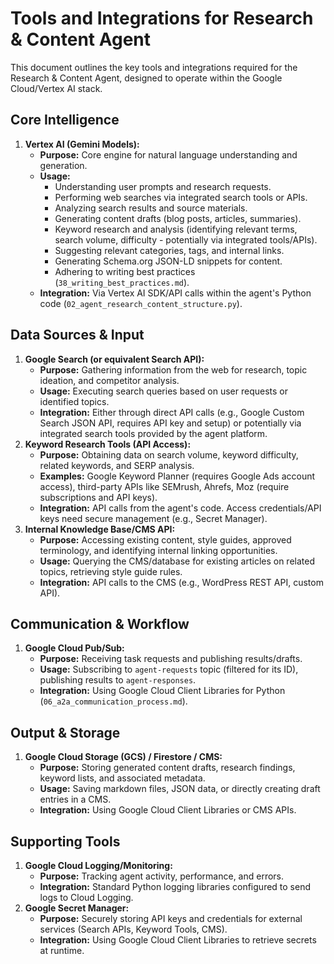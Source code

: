 # Tools and Integrations for Research & Content Agent

This document outlines the key tools and integrations required for the Research & Content Agent, designed to operate within the Google Cloud/Vertex AI stack.

## Core Intelligence

1.  **Vertex AI (Gemini Models):**
    *   **Purpose:** Core engine for natural language understanding and generation.
    *   **Usage:**
        *   Understanding user prompts and research requests.
        *   Performing web searches via integrated search tools or APIs.
        *   Analyzing search results and source materials.
        *   Generating content drafts (blog posts, articles, summaries).
        *   Keyword research and analysis (identifying relevant terms, search volume, difficulty - potentially via integrated tools/APIs).
        *   Suggesting relevant categories, tags, and internal links.
        *   Generating Schema.org JSON-LD snippets for content.
        *   Adhering to writing best practices (`38_writing_best_practices.md`).
    *   **Integration:** Via Vertex AI SDK/API calls within the agent's Python code (`02_agent_research_content_structure.py`).

## Data Sources & Input

1.  **Google Search (or equivalent Search API):**
    *   **Purpose:** Gathering information from the web for research, topic ideation, and competitor analysis.
    *   **Usage:** Executing search queries based on user requests or identified topics.
    *   **Integration:** Either through direct API calls (e.g., Google Custom Search JSON API, requires API key and setup) or potentially via integrated search tools provided by the agent platform.
2.  **Keyword Research Tools (API Access):**
    *   **Purpose:** Obtaining data on search volume, keyword difficulty, related keywords, and SERP analysis.
    *   **Examples:** Google Keyword Planner (requires Google Ads account access), third-party APIs like SEMrush, Ahrefs, Moz (require subscriptions and API keys).
    *   **Integration:** API calls from the agent's code. Access credentials/API keys need secure management (e.g., Secret Manager).
3.  **Internal Knowledge Base/CMS API:**
    *   **Purpose:** Accessing existing content, style guides, approved terminology, and identifying internal linking opportunities.
    *   **Usage:** Querying the CMS/database for existing articles on related topics, retrieving style guide rules.
    *   **Integration:** API calls to the CMS (e.g., WordPress REST API, custom API).

## Communication & Workflow

1.  **Google Cloud Pub/Sub:**
    *   **Purpose:** Receiving task requests and publishing results/drafts.
    *   **Usage:** Subscribing to `agent-requests` topic (filtered for its ID), publishing results to `agent-responses`.
    *   **Integration:** Using Google Cloud Client Libraries for Python (`06_a2a_communication_process.md`).

## Output & Storage

1.  **Google Cloud Storage (GCS) / Firestore / CMS:**
    *   **Purpose:** Storing generated content drafts, research findings, keyword lists, and associated metadata.
    *   **Usage:** Saving markdown files, JSON data, or directly creating draft entries in a CMS.
    *   **Integration:** Using Google Cloud Client Libraries or CMS APIs.

## Supporting Tools

1.  **Google Cloud Logging/Monitoring:**
    *   **Purpose:** Tracking agent activity, performance, and errors.
    *   **Integration:** Standard Python logging libraries configured to send logs to Cloud Logging.
2.  **Google Secret Manager:**
    *   **Purpose:** Securely storing API keys and credentials for external services (Search APIs, Keyword Tools, CMS).
    *   **Integration:** Using Google Cloud Client Libraries to retrieve secrets at runtime.

